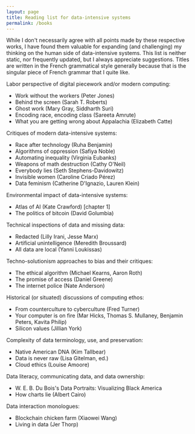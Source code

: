 ```yaml
---
layout: page
title: Reading list for data-intensive systems
permalink: /books
---
```


While I don't necessarily agree with all points made by these respective works, I have found them valuable for expanding (and challenging) my thinking on the human side of data-intensive systems. This list is neither static, nor frequently updated, but I always appreciate suggestions. Titles are written in the French grammatical style generally because that is the singular piece of French grammar that I quite like.

Labor perspective of digital piecework and/or modern computing:
- Work without the workers (Peter Jones)
- Behind the screen (Sarah T. Roberts)
- Ghost work (Mary Gray, Siddharth Suri)
- Encoding race, encoding class (Sareeta Amrute) 
- What you are getting wrong about Appalachia (Elizabeth Catte)

Critiques of modern data-intensive systems:
- Race after technology (Ruha Benjamin)
- Algorithms of oppression (Safiya Noble) 
- Automating inequality (Virginia Eubanks)
- Weapons of math destruction (Cathy O'Neil)
- Everybody lies (Seth Stephens-Davidowitz) 
- Invisible women (Caroline Criado Pérez)
- Data feminism (Catherine D'Ignazio, Lauren Klein)

Environmental impact of data-intensive systems:
- Atlas of AI (Kate Crawford) [chapter 1]
- The politics of bitcoin (David Golumbia) 

Technical inspections of data and missing data:
- Redacted (Lilly Irani, Jesse Marx)
- Artificial unintelligence (Meredith Broussard) 
- All data are local (Yanni Loukissas)

Techno-solutionism approaches to bias and their critiques:
- The ethical algorithm (Michael Kearns, Aaron Roth)
- The promise of access (Daniel Greene) 
- The internet police (Nate Anderson)

Historical (or situated) discussions of computing ethos:
- From counterculture to cyberculture (Fred Turner)
- Your computer is on fire (Mar Hicks, Thomas S. Mullaney, Benjamin Peters, Kavita Philip)
- Silicon values (Jillian York)

Complexity of data terminology, use, and preservation:
- Native American DNA (Kim Tallbear)
- Data is never raw (Lisa Gitelman, ed.)
- Cloud ethics (Louise Amoore) 

Data literacy, communicating data, and data ownership:
- W. E. B. Du Bois's Data Portraits: Visualizing Black America 
- How charts lie (Albert Cairo)

Data interaction monologues:
- Blockchain chicken farm (Xiaowei Wang) 
- Living in data (Jer Thorp)

